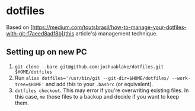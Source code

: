 # dotfiles
Based on [https://medium.com/toutsbrasil/how-to-manage-your-dotfiles-with-git-f7aeed8adf8b](this article's) management technique.

## Setting up on new PC

1. `git clone --bare git@github.com:joshuablake/dotfiles.git $HOME/dotfiles`
1. Run `alias dotfiles='/usr/bin/git --git-dir=$HOME/dotfiles/ --work-tree=$HOME'` and add this to your `.bashrc` (or equivalent).
1. `dotfiles checkout`. This may error if you're overwriting existing files. In this case, `mv` those files to a backup and decide if you want to keep them.
